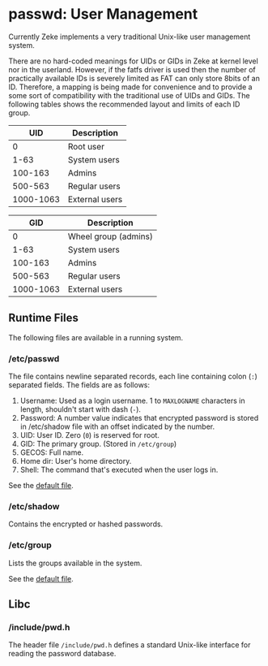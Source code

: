 passwd: User Management
=======================

Currently Zeke implements a very traditional Unix-like user management system.

There are no hard-coded meanings for UIDs or GIDs in Zeke at kernel level nor
in the userland. However, if the fatfs driver is used then the number of
practically available IDs is severely limited as FAT can only store 8bits
of an ID. Therefore, a mapping is being made for convenience and to provide a
some sort of compatibility with the traditional use of UIDs and GIDs. The
following tables shows the recommended layout and limits of each ID group.

| UID           | Description           |
|---------------|-----------------------|
| 0             | Root user             |
| 1-63          | System users          |
| 100-163       | Admins                |
| 500-563       | Regular users         |
| 1000-1063     | External users        |

| GID           | Description           |
|---------------|-----------------------|
| 0             | Wheel group (admins)  |
| 1-63          | System users          |
| 100-163       | Admins                |
| 500-563       | Regular users         |
| 1000-1063     | External users        |

Runtime Files
-------------

The following files are available in a running system.

### /etc/passwd

The file contains newline separated records, each line containing colon (`:`)
separated fields. The fields are as follows:
1. Username: Used as a login username. 1 to `MAXLOGNAME` characters in length,
             shouldn't start with dash (`-`).
2. Password: A number value indicates that encrypted password is stored in
             /etc/shadow file with an offset indicated by the number.
3. UID:      User ID. Zero (`0`) is reserved for root.
4. GID:      The primary group. (Stored in `/etc/group`)
5. GECOS:    Full name.
6. Home dir: User's home directory.
7. Shell:    The command that's executed when the user logs in.

See the [default file](/etc/passwd).

### /etc/shadow

Contains the encrypted or hashed passwords.

### /etc/group

Lists the groups available in the system.

See the [default file](/etc/group).


Libc
----

### /include/pwd.h

The header file `/include/pwd.h` defines a standard Unix-like interface for
reading the password database.

